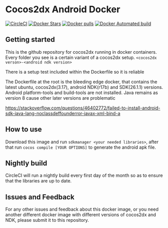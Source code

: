 # Cocos2dx Android Docker

[![CircleCI][1]][2]
[![Docker Stars][3]][4]
[![Docker pulls][5]][6]
[![Docker Automated build][7]][8]

## Getting started

This is the github repository for cocos2dx running in docker containers. Every folder you see is a certain variant of a cocos2dx setup. `<cocos2dx verson>-<android ndk version>`

There is a setup test included within the Dockerfile so it is reliable

The Dockerfile at the root is the bleeding edge docker, that contains the latest ubuntu, cocos2dx(3.17), android NDK(r17b) and SDK(26.1.1) versions. Android platform-tools and build-tools are not installed. Java remains as version 8 cause other later versions are problematic

https://stackoverflow.com/questions/46402772/failed-to-install-android-sdk-java-lang-noclassdeffounderror-javax-xml-bind-a

## How to use

Download this image and run `sdkmanager <your needed libraries>`, after that run `cocos compile [YOUR OPTIONS]` to generate the android apk file.

## Nightly build

CircleCI will run a nightly build every first day of the month so as to ensure that the libraries are up to date.

## Issues and Feedback

For any other issues and feedback about this docker image, or you need another different docker image with different versions of cocos2dx and NDK, please submit it to this repository.

[1]: https://circleci.com/gh/liaogz82/cocos2dx-docker.svg?style=svg
[2]: https://circleci.com/gh/liaogz82/cocos2dx-docker
[3]: https://img.shields.io/docker/stars/mosesliao/cocos2dx-docker.svg?style=plastic
[4]: https://registry.hub.docker.com/v2/repositories/mosesliao/cocos2dx-docker/stars/count/
[5]: https://img.shields.io/docker/pulls/mosesliao/cocos2dx-docker.svg?style=plastic
[6]: https://registry.hub.docker.com/v2/repositories/mosesliao/cocos2dx-docker/
[7]: https://img.shields.io/docker/automated/mosesliao/cocos2dx-docker.svg?maxAge=2592000?style=plastic
[8]: https://github.com/mosesliao/cocos2dx-docker/
